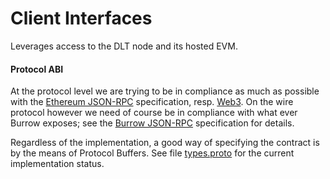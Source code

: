 # Client Interfaces
Leverages access to the DLT node and its hosted EVM.

#### Protocol ABI
At the protocol level we are trying to be in compliance as much as possible with the [Ethereum JSON-RPC](https://github.com/ethereum/wiki/wiki/JSON-RPC)
specification, resp. [Web3](https://github.com/ethereum/wiki/wiki/JavaScript-API#web3js-api-reference). On the wire protocol
however we need of course be in compliance with what ever Burrow exposes; see the [Burrow JSON-RPC](https://github.com/monax/burrow/blob/master/docs/specs/api.md)
specification for details.

Regardless of the implementation, a good way of specifying the contract is by the means of Protocol Buffers. See file
[types.proto](./src/main/proto/types.proto) for the current implementation status.